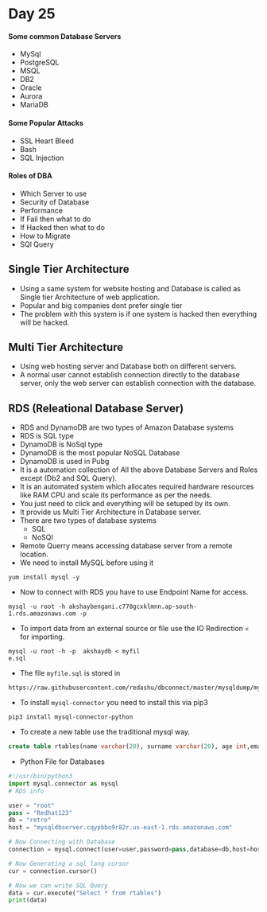 # Day 25
#### Some common Database Servers
*   MySql
*   PostgreSQL
*   MSQL
*   DB2
*   Oracle
*   Aurora
*   MariaDB
#### Some Popular Attacks
*   SSL Heart Bleed
*   Bash
*   SQL Injection
#### Roles of DBA
*   Which Server to use
*   Security of Database
*   Performance
*   If Fail then what to do
*   If Hacked then what to do
*   How to Migrate
*   SQl Query
## Single Tier Architecture
*   Using a same system for website hosting and Database is called as Single tier Architecture of web application.
*   Popular and big companies dont prefer single tier
*   The problem with this system is if one system is hacked then everything will be hacked.
## Multi Tier Architecture
*   Using web hosting server and Database both on different servers.
*   A normal user cannot establish connection directly to the database server, only the web server can establish connection with the database.
## RDS (Releational Database Server)
*   RDS and DynamoDB are two types of Amazon Database systems
*   RDS is SQL type
*   DynamoDB is NoSql type
*   DynamoDB is the most popular NoSQL Database
*   DynamoDB is used in Pubg
*   It is a automation collection of All the above Database Servers and Roles except (Db2 and SQL Query).
*   It is an automated system which allocates required hardware resources like RAM CPU and scale its performance as per the needs.
*   You just need to click and everything will be setuped by its own.
*   It provide us Multi Tier Architecture in Database server.
*   There are two types of database systems
    *   SQL
    *   NoSQl
*   Remote Querry means accessing database server from a remote location.
*   We need to install MySQL before using it
```
yum install mysql -y
```
*   Now to connect with RDS you have to use Endpoint Name for access.
```
mysql -u root -h akshaybengani.c770gcxklmnn.ap-south-1.rds.amazonaws.com -p
```
*   To import data from an external source or file use the IO Redirection ```<``` for importing.
```
mysql -u root -h -p  akshaydb < myfil
e.sql
```
*   The file ```myfile.sql``` is stored in 
```
https://raw.githubusercontent.com/redashu/dbconnect/master/mysqldump/myfile.sql
```
*   To install ```mysql-connector``` you need to install this via pip3
```
pip3 install mysql-connector-python
```
*   To create a new table use the traditional mysql way.
```sql
create table rtables(name varchar(20), surname varchar(20), age int,email varchar(20))
```
*   Python File for Databases
```py
#!/usr/bin/python3
import mysql.connector as mysql
# RDS info

user = "root"
pass = "Redhat123"
db = "retro"
host = "mysqldbserver.cqypbbo9r82r.us-east-1.rds.amazonaws.com"

# Now Connecting with Database
connection = mysql.connect(user=user,password=pass,database=db,host=host)

# Now Generating a sql lang cursor
cur = connection.cursor()

# Now we can write SQL Query
data = cur.execute("Select * from rtables")
print(data)
```